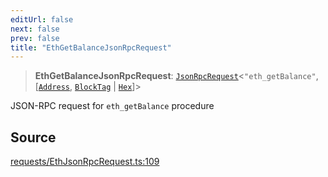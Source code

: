 ```yaml
---
editUrl: false
next: false
prev: false
title: "EthGetBalanceJsonRpcRequest"
---
```


> **EthGetBalanceJsonRpcRequest**: [`JsonRpcRequest`](/reference/jsonrpc/type-aliases/jsonrpcrequest/)\<`"eth_getBalance"`, [[`Address`](/reference/utils/type-aliases/address/), [`BlockTag`](/reference/utils/type-aliases/blocktag/) \| [`Hex`](/reference/utils/type-aliases/hex/)]\>

JSON-RPC request for `eth_getBalance` procedure

## Source

[requests/EthJsonRpcRequest.ts:109](https://github.com/evmts/tevm-monorepo/blob/main/packages/procedures-types/src/requests/EthJsonRpcRequest.ts#L109)
